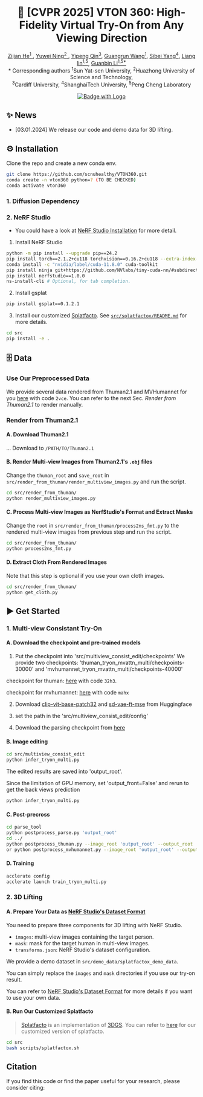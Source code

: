 <p align="center">
  
  <h1 align="center"><strong>🎥 [CVPR 2025] VTON 360: High-Fidelity Virtual Try-On from Any Viewing Direction</strong></h3>

<p align="center">
    <a href="https://github.com/scnuhealthy/" class="name-link" target="_blank">Zijian He<sup>1</sup> </a>,
    <a href="https://github.com/Thyme-git/" class="name-link" target="_blank">Yuwei Ning<sup>2</sup> </a>,
    <a href="https://scholar.google.com/citations?user=ojgWPpgAAAAJ&hl=zh-CN&oi=ao/" class="name-link" target="_blank">Yipeng Qin<sup>3</sup></a>,
    <a href="https://wanggrun.github.io/" class="name-link" target="_blank">Guangrun Wang<sup>1</sup></a>,
    <a href="https://scholar.google.com/citations?hl=zh-CN&user=4pg3rtYAAAAJ" class="name-link" target="_blank">Sibei Yang<sup>4</sup></a>,
    <a href="https://scholar.google.com/citations?user=Nav8m8gAAAAJ&hl=zh-CN&oi=ao" class="name-link" target="_blank">Liang lin<sup>1,5</sup></a>,
    <a href="http://guanbinli.com/" class="name-link" target="_blank">Guanbin Li<sup>1,5*</sup></a>
    <br>
    * Corresponding authors <sup>1</sup>Sun Yat-sen University, <sup>2</sup>Huazhong University of Science and Technology,
    <br>
    <sup>3</sup>Cardiff University, <sup>4</sup>ShanghaiTech University, <sup>5</sup>Peng Cheng Laboratory
</p>

<div align="center">

<!-- [![Badge with Logo](https://img.shields.io/badge/arXiv-2403.08733-red?logo=arxiv)
](https://arxiv.org/abs/2403.08733) -->
[![Badge with Logo](https://img.shields.io/badge/Project-Page-blue?logo=homepage)](https://scnuhealthy.github.io/VTON360/)
</div>

## ✨ News
- [03.01.2024] We release our code and demo data for 3D lifting.

## ⚙️ Installation

Clone the repo and create a new conda env.
```bash
git clone https://github.com/scnuhealthy/VTON360.git
conda create -n vton360 python=? (TO BE CHECKED)
conda activate vton360
```


### 1. Diffusion Dependency

### 2. NeRF Studio

* You could have a look at [NeRF Studio Installation](https://docs.nerf.studio/quickstart/installation.html) for more detail.

1. Install NeRF Studio
```bash
python -m pip install --upgrade pip==24.2
pip install torch==2.1.2+cu118 torchvision==0.16.2+cu118 --extra-index-url https://download.pytorch.org/whl/cu118
conda install -c "nvidia/label/cuda-11.8.0" cuda-toolkit
pip install ninja git+https://github.com/NVlabs/tiny-cuda-nn/#subdirectory=bindings/torch
pip install nerfstudio==1.0.0
ns-install-cli # Optional, for tab completion.
```

2. Install gsplat
```bash
pip install gsplat==0.1.2.1
```

3. Install our customized [Splatfacto](https://docs.nerf.studio/nerfology/methods/splat.html). See [`src/splatfactox/README.md`](./splatfactox/README.md) for more details.
```bash
cd src
pip install -e .
```


## 🗄️ Data

### Use Our Preprocessed Data

We provide several data rendered from Thuman2.1 and MVHumannet for you [here](https://pan.baidu.com/s/1m1PCj8m-ewcW2uJKieiLyA) with code `2vce`. You can refer to the next Sec. *Render from Thuman2.1* to render manually.

### Render from Thuman2.1

#### A. Download Thuman2.1

... Download to `/PATH/TO/Thuman2.1`

#### B. Render Multi-view Images from Thuman2.1's `.obj` files

Change the `thuman_root` and `save_root` in `src/render_from_thuman/render_multiview_images.py` and run the script.

```bash
cd src/render_from_thuman/
python render_multiview_images.py
```

#### C. Process Multi-view Images as NerfStudio's Format and Extract Masks

Change the `root` in `src/render_from_thuman/process2ns_fmt.py` to the rendered multi-view images from previous step and run the script.

```bash
cd src/render_from_thuman/
python process2ns_fmt.py
```

#### D. Extract Cloth From Rendered Images

Note that this step is optional if you use your own cloth images.

```bash
cd src/render_from_thuman/
python get_cloth.py
```


## :arrow_forward: Get Started

### 1. Multi-view Consistant Try-On

#### A. Download the checkpoint and pre-trained models
1. Put the checkpoint into 'src/multiview_consist_edit/checkpoints'
We provide two checkpoints: 'thuman_tryon_mvattn_multi/checkpoints-30000' and 'mvhumannet_tryon_mvattn_multi/checkpoints-40000'

checkpoint for thuman: [here](https://pan.baidu.com/s/1SJH3QI30UKihOaU9owta5Q) with code `32h3`.

checkpoint for mvhumannet: [here](https://pan.baidu.com/s/1Onu7BIFzOppRSzO97ZmlmQ) with code `mahx`

2. Download [clip-vit-base-patch32](https://huggingface.co/openai/clip-vit-base-patch32) and [sd-vae-ft-mse](https://huggingface.co/diffusers/sd-vae-ft-mse) from Huggingface

3. set the path in the 'src/multiview_consist_edit/config'

4. Download the parsing checkpoint from [here](https://huggingface.co/spaces/yisol/IDM-VTON/tree/main/ckpt/humanparsing)

#### B. Image editing
```bash
cd src/multiview_consist_edit
python infer_tryon_multi.py
```
The edited results are saved into 'output_root'.

Since the limitation of GPU memory, set 'output_front=False' and rerun to get the back views prediction
```bash
python infer_tryon_multi.py
```

#### C. Post-precross
```bash
cd parse_tool
python postprocess_parse.py 'output_root'
cd ../
python postprocess_thuman.py --image_root 'output_root' --output_root 'output_post_root' 
or python postprocess_mvhumannet.py --image_root 'output_root' --output_root 'output_post_root' 
```

#### D. Training
```bash
acclerate config
acclerate launch train_tryon_multi.py
```

### 2. 3D Lifting

#### A. Prepare Your Data as [NeRF Studio's Dataset Format](https://docs.nerf.studio/quickstart/data_conventions.html#dataset-format)

You need to prepare three components for 3D lifting with NeRF Studio.

* `images`: multi-view images containing the target person.
* `mask`: mask for the target human in multi-view images.
* `transforms.json`: NeRF Studio's dataset configuration.

We provide a demo dataset in `src/demo_data/splatfactox_demo_data`. 

You can simply replace the `images` and `mask` directories if you use our try-on result.

You can refer to [NeRF Studio's Dataset Format](https://docs.nerf.studio/quickstart/data_conventions.html#dataset-format) for more details if you want to use your own data.

#### B. Run Our Customized Splatfacto

> [Splatfacto](https://docs.nerf.studio/nerfology/methods/splat.html) is an implementation of [3DGS](https://repo-sam.inria.fr/fungraph/3d-gaussian-splatting/). You can refer to [here](./src/splatfactox/README.md) for our customized version of splatfacto.


```bash
cd src
bash scripts/splatfactox.sh
```

## Citation
If you find this code or find the paper useful for your research, please consider citing:
```

```
